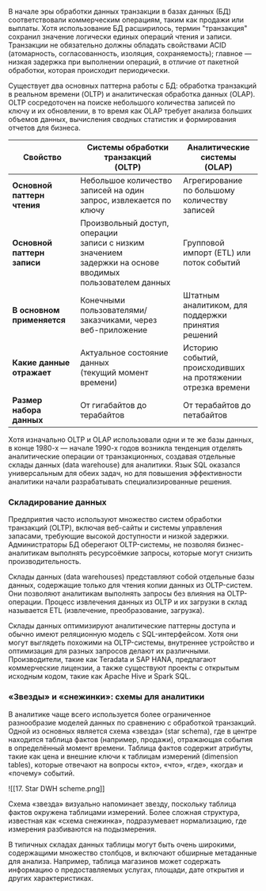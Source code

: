 В начале эры обработки данных транзакции в базах данных (БД) соответствовали коммерческим операциям, таким как продажи или выплаты. Хотя использование БД расширилось, термин "транзакция" сохранил значение логически единых операций чтения и записи. Транзакции не обязательно должны обладать свойствами ACID (атомарность, согласованность, изоляция, сохраняемость); главное — низкая задержка при выполнении операций, в отличие от пакетной обработки, которая происходит периодически.

Существует два основных паттерна работы с БД: обработка транзакций в реальном времени (OLTP) и аналитическая обработка данных (OLAP). OLTP сосредоточен на поиске небольшого количества записей по ключу и их обновлении, в то время как OLAP требует анализа больших объемов данных, вычисления сводных статистик и формирования отчетов для бизнеса.

| Свойство                      | Системы обработки транзакций<br>(OLTP)                                                                            | Аналитические системы<br>(OLAP)                                    |
| ----------------------------- | ----------------------------------------------------------------------------------------------------------------- | ------------------------------------------------------------------ |
| **Основной паттерн чтения**   | Небольшое количество записей на один запрос, извлекается по ключу                                                 | Агрегирование по большому<br>количеству записей                    |
| **Основной паттерн записи**   | Произвольный доступ, операции<br>записи с низким значением<br>задержки на основе вводимых<br>пользователем данных | Групповой импорт (ETL) или<br>поток событий                        |
| **В основном<br>применяется** | Конечными пользователями/<br>заказчиками, через веб-приложение                                                    | Штатным аналитиком, для<br>поддержки принятия решений              |
| **Какие данные<br>отражает**  | Актуальное состояние данных<br>(текущий момент времени)                                                           | Историю событий,<br>происходивших на протяжении<br>отрезка времени |
| **Размер набора<br>данных**   | От гигабайтов до терабайтов                                                                                       | От терабайтов до петабайтов                                        |

Хотя изначально OLTP и OLAP использовали одни и те же базы данных, в конце 1980-х — начале 1990-х годов возникла тенденция отделять аналитические операции от транзакционных, создавая отдельные склады данных (data warehouse) для аналитики. Язык SQL оказался универсальным для обеих задач, но для повышения эффективности аналитики начали разрабатывать специализированные решения.     

### Складирование данных
Предприятия часто используют множество систем обработки транзакций (OLTP), включая веб-сайты и системы управления запасами, требующие высокой доступности и низкой задержки. Администраторы БД оберегают OLTP-системы, не позволяя бизнес-аналитикам выполнять ресурсоёмкие запросы, которые могут снизить производительность.

Склады данных (data warehouses) представляют собой отдельные базы данных, содержащие только для чтения копии данных из OLTP-систем. Они позволяют аналитикам выполнять запросы без влияния на OLTP-операции. Процесс извлечения данных из OLTP и их загрузки в склад называется ETL (извлечение, преобразование, загрузка).

Склады данных оптимизируют аналитические паттерны доступа и обычно имеют реляционную модель с SQL-интерфейсом. Хотя они могут выглядеть похожими на OLTP-системы, внутреннее устройство и оптимизация для разных запросов делают их различными. Производители, такие как Teradata и SAP HANA, предлагают коммерческие лицензии, а также существуют проекты с открытым исходным кодом, такие как Apache Hive и Spark SQL.

### «Звезды» и «снежинки»: схемы для аналитики

В аналитике чаще всего используется более ограниченное разнообразие моделей данных по сравнению с обработкой транзакций. Одной из основных является схема «звезда» (star schema), где в центре находится таблица фактов (например, продажи), отражающая события в определённый момент времени. Таблица фактов содержит атрибуты, такие как цена и внешние ключи к таблицам измерений (dimension tables), которые отвечают на вопросы «кто», «что», «где», «когда» и «почему» событий.

![[17. Star DWH scheme.png]]

Схема «звезда» визуально напоминает звезду, поскольку таблица фактов окружена таблицами измерений. Более сложная структура, известная как «схема снежинка», подразумевает нормализацию, где измерения разбиваются на подызмерения.

В типичных складах данных таблицы могут быть очень широкими, содержащими множество столбцов, и включают обширные метаданные для анализа. Например, таблица магазинов может содержать информацию о предоставляемых услугах, площади, дате открытия и других характеристиках.

